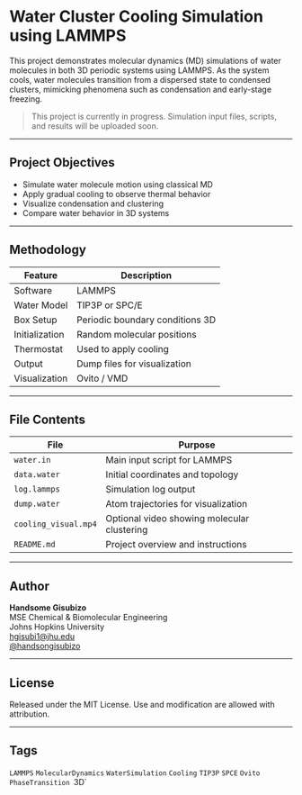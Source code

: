 
# Water Cluster Cooling Simulation using LAMMPS

This project demonstrates molecular dynamics (MD) simulations of water molecules in both 3D periodic systems using LAMMPS. As the system cools, water molecules transition from a dispersed state to condensed clusters, mimicking phenomena such as condensation and early-stage freezing.

>  This project is currently in progress. Simulation input files, scripts, and results will be uploaded soon.

---

## Project Objectives

- Simulate water molecule motion using classical MD
- Apply gradual cooling to observe thermal behavior
- Visualize condensation and clustering
- Compare water behavior in 3D systems

---

## Methodology

| Feature       | Description                                          |
|---------------|------------------------------------------------------|
| Software      | LAMMPS                                               |
| Water Model   | TIP3P or SPC/E                                       |
| Box Setup     | Periodic boundary conditions 3D                      |
| Initialization| Random molecular positions                           |
| Thermostat    | Used to apply cooling                                |
| Output        | Dump files for visualization                         |
| Visualization | Ovito / VMD                                          |

---

## File Contents

| File           | Purpose                                          |
|----------------|--------------------------------------------------|
| `water.in`     | Main input script for LAMMPS                     |
| `data.water`   | Initial coordinates and topology                 |
| `log.lammps`   | Simulation log output                            |
| `dump.water`   | Atom trajectories for visualization              |
| `cooling_visual.mp4` | Optional video showing molecular clustering |
| `README.md`    | Project overview and instructions                |

---

## Author

**Handsome Gisubizo**  
MSE Chemical & Biomolecular Engineering  
Johns Hopkins University  
 [hgisubi1@jhu.edu](mailto:hgisubi1@jh.edu)  
 [@handsongisubizo](https://github.com/handsongisubizo)

---

## License

Released under the MIT License. Use and modification are allowed with attribution.

---

## Tags

`LAMMPS` `MolecularDynamics` `WaterSimulation` `Cooling` `TIP3P` `SPCE` `Ovito` `PhaseTransition `3D`
